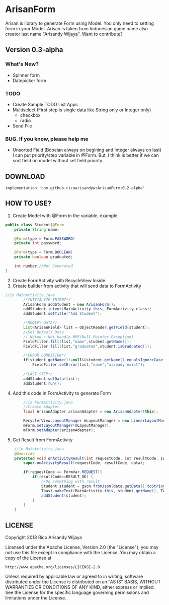 # ArisanForm

Arisan is library to generate Form using Model. You only need to setting form in your Model. 
Arisan is taken from Indonesian game name also creator last name "Arisandy Wijaya".
Want to contribute?

## Version 0.3-alpha

### What's New?
* Spinner form
* Datepicker form

### TODO
* Create Sample TODO List Apps
* Multiselect (First step is single data like String only or Integer only)
  * checkbox
  * radio
* Send File

### BUG. If you know, please help me
* Unsorted Field (Booelan always on begining and Integer always on last)
I can put priority/step variable in @Form. But, I think is better if we can sort field on model without set field priority.

## DOWNLOAD

```maven
implementation 'com.github.ricoarisandyw:ArisanForm:0.2-alpha'
```

## HOW TO USE?

1. Create Model with @Form in the variable.
example 
```java
public class Student{@Form
    private String name;

    @Form(type = Form.PASSWORD)
    private int password;

    @Form(type = Form.BOOLEAN)
    private boolean graduated;

    int number;//Not Generated
}
```

2. Create FormActivity with RecycleView Inside
3. Create builder from activity that will send data to FormActivity

```java
//in MainActivity.java
        /*INITIALIZE INTENT*/
        ArisanForm addStudent = new ArisanForm();
        addStudent.intent(MainActivity.this, FormActivity.class);
        addStudent.setTitle("Add Student");

        /*MODIFY DATA*/
        List<ArisanField> list = ObjectReader.getField(student);
        //Set Default Data
        // Noted : Not Handle NPE(Null Pointer Exception)
        FieldFiller.fill(list,"name",student.getName());
        FieldFiller.fill(list,"graduated",student.isGraduated());

        /*ERROR CONDITION*/
        if(student.getName()!=null&&student.getName().equalsIgnoreCase("rico"))
            FieldFiller.setError(list,"name","already exist");
        
        /*LAST STEP*/
        addStudent.setData(list);
        addStudent.run();
```

4. Add this code in FormActivity to generate Form
```java
        //in FormActivity.java
        //Create Adapter
        final ArisanAdapter arisanAdapter = new ArisanAdapter(this);

        RecyclerView.LayoutManager mLayoutManager = new LinearLayoutManager(getApplicationContext());
        mForm.setLayoutManager(mLayoutManager);
        mForm.setAdapter(arisanAdapter);
```
5. Get Result from FormActivity

```java
    //in MainActivity.java
    @Override
    protected void onActivityResult(int requestCode, int resultCode, Intent data) {
        super.onActivityResult(requestCode, resultCode, data);

        if(requestCode == FormVar.REQUEST){
            if(resultCode==RESULT_OK) {
                //Do something with result
                Student student = gson.fromJson(data.getData().toString(), Student.class);
                Toast.makeText(MainActivity.this, student.getName(), Toast.LENGTH_SHORT).show();
                addStudent(student);
            }
        }
    }
```

## LICENSE

Copyright 2018 Rico Arisandy Wijaya

Licensed under the Apache License, Version 2.0 (the "License");
you may not use this file except in compliance with the License.
You may obtain a copy of the License at

    http://www.apache.org/licenses/LICENSE-2.0

Unless required by applicable law or agreed to in writing, software
distributed under the License is distributed on an "AS IS" BASIS,
WITHOUT WARRANTIES OR CONDITIONS OF ANY KIND, either express or implied.
See the License for the specific language governing permissions and
limitations under the License.
